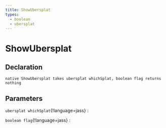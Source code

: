 ```yaml
---
title: ShowUbersplat
types:
  - boolean
  - ubersplat
---
```


# ShowUbersplat

## Declaration

```jass
native ShowUbersplat takes ubersplat whichSplat, boolean flag returns nothing
```

## Parameters
`ubersplat whichSplat`{!language=jass}
: 

`boolean flag`{!language=jass}
: 
